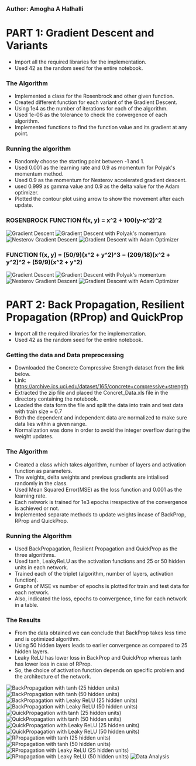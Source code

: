 ### Author: Amogha A Halhalli

# PART 1: Gradient Descent and Variants
- Import all the required libraries for the implementation.
- Used 42 as the random seed for the entire notebook.

### The Algorithm
- Implemented a class for the Rosenbrock and other given function.
- Created different function for each variant of the Gradient Descent.
- Using 1e4 as the number of iterations for each of the algorithm.
- Used 1e-06 as the tolerance to check the convergence of each algorithm.
- Implemented functions to find the function value and its gradient at any point.

### Running the algorithm
- Randomly choose the starting point between -1 and 1.
- Used 0.001 as the learning rate and 0.9 as momentum for Polyak's momentum method.
- Used 0.9 as the momentum for Nesterov accelerated gradient descent.
- used 0.999 as gamma value and 0.9 as the delta value for the Adam optimizer.
- Plotted the contour plot using arrow to show the movement after each update.

### ROSENBROCK FUNCTION f(x, y) = x^2 + 100(y-x^2)^2
![Gradient Descent](RGD.png)
![Gradient Descent with Polyak's momentum](RGDP.png)
![Nesterov Gradient Descent](RGDN.png)
![Gradient Descent with Adam Optimizer](RGDA.png)

### FUNCTION f(x, y) = (50/9)(x^2 + y^2)^3 − (209/18)(x^2 + y^2)^2 + (59/9)(x^2 + y^2)
![Gradient Descent](FGD.png)
![Gradient Descent with Polyak's momentum](FGDP.png)
![Nesterov Gradient Descent](FGDN.png)
![Gradient Descent with Adam Optimizer](FGDA.png)

# PART 2: Back Propagation, Resilient Propagation (RProp) and QuickProp
- Import all the required libraries for the implementation.
- Used 42 as the random seed for the entire notebook.

### Getting the data and Data preprocessing
- Downloaded the Concrete Compressive Strength dataset from the link below.
- Link: https://archive.ics.uci.edu/dataset/165/concrete+compressive+strength
- Extracted the zip file and placed the Concret_Data.xls file in the directory containing the notebook.
- Loaded the data form the file and split the data into train and test data with train size = 0.7
- Both the dependent and independent data are normalized to make sure data lies within a given range.
- Normalization was done in order to avoid the integer overflow during the weight updates.

### The Algorithm
- Created a class which takes algorithm, number of layers and activation function as parameters.
- The weights, delta weights and previous gradients are intialised randomly in the class.
- Used Mean Squared Error(MSE) as the loss function and 0.001 as the learning rate.
- Each network is trained for 1e3 epochs irrespective of the convergence is achieved or not.
- Implemented separate methods to update weights incase of BackProp, RProp and QuickProp.

### Running the Algorithm
- Used BackPropagation, Resilient Propagation and QuickProp as the three algorithms.
- Used tanh, LeakyReLU as the activation functions and 25 or 50 hidden units in each network.
- Trained each of the triplet (algorithm, number of layers, activation function).
- Graphs of MSE vs number of epochs is plotted for train and test data for each network.
- Also, indicated the loss, epochs to convergence, time for each network in a table.

### The Results
- From the data obtained we can conclude that BackProp takes less time and is optimized algorithm.
- Using 50 hidden layers leads to earlier convergence as compared to 25 hidden layers.
- Leaky ReLU has lower loss in BackProp and QuickProp whereas tanh has lower loss in case of RProp.
- So, the choice of activation function depends on specific problem and the architecture of the network.

![BackPropagation with tanh (25 hidden units)](BPtanh25.png)
![BackPropagation with tanh (50 hidden units)](BPtanh50.png)
![BackPropagation with Leaky ReLU (25 hidden units)](BPLReLU25.png)
![BackPropagation with Leaky ReLU (50 hidden units)](BPLReLU50.png)
![QuickPropagation with tanh (25 hidden units)](QPtanh25.png)
![QuickPropagation with tanh (50 hidden units)](QPtanh50.png)
![QuickPropagation with Leaky ReLU (25 hidden units)](QPLReLU25.png)
![QuickPropagation with Leaky ReLU (50 hidden units)](QPLReLU50.png)
![RPropagation with tanh (25 hidden units)](RPtanh25.png)
![RPropagation with tanh (50 hidden units)](RPtanh50.png)
![RPropagation with Leaky ReLU (25 hidden units)](RPLReLU25.png)
![RPropagation with Leaky ReLU (50 hidden units)](RPLReLU50.png)
![Data Analysis](data.png)
